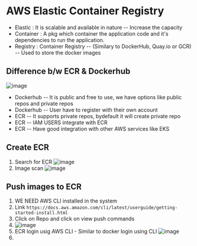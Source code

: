 # AWS Elastic Container Registry

- Elastic : It is scalable and available in nature -- Increase the capacity 
- Container : A pkg which container the application code and it's dependencies to run the application.
- Registry : Container Registry -- (Similary to DockerHub, Quay.io or GCR) -- Used to store the docker images

Difference b/w ECR & Dockerhub
--
![image](https://github.com/pavankumar0077/Complete-DevOps/assets/40380941/f783c500-8f5e-4b9f-9f30-0bcb0a151ce1)

- Dockerhub -- It is public and free to use, we have options like public repos and private repos
- Dockerhub -- User have to register with their own account
- ECR -- It supports private repos, bydefault it will create private repo
- ECR -- IAM USERS integrate with ECR
- ECR -- Have good integration with other AWS services like EKS

Create ECR
--
1) Search for ECR ![image](https://github.com/pavankumar0077/Complete-DevOps/assets/40380941/6e04dfcf-ff71-43a1-9cc6-d885d8419563)
2) Image scan ![image](https://github.com/pavankumar0077/Complete-DevOps/assets/40380941/2e859236-600d-4893-84db-87c4d3cbc8c2)

Push images to ECR
--
1) WE NEED AWS CLI installed in the system
2) Link ``` https://docs.aws.amazon.com/cli/latest/userguide/getting-started-install.html ```
3) Click on Repo and click on view push commands
4) ![image](https://github.com/pavankumar0077/Complete-DevOps/assets/40380941/9a208e5d-e349-4229-8ac5-bc504bad57a7)
5) ECR login usig AWS CLI - Similar to docker login using CLI ![image](https://github.com/pavankumar0077/Complete-DevOps/assets/40380941/7601f709-b1cf-4b76-b2ec-0bbc095bcc2a)
6) 
